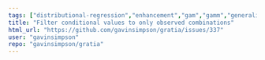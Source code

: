 ```yaml
---
tags: ["distributional-regression","enhancement","gam","gamm","generalized-additive-mixed-models","generalized-additive-models","ggplot2","glm","lm","mgcv","penalized-spline","r","r-package","random-effects","smoothing","splines"]
title: "Filter conditional values to only observed combinations"
html_url: "https://github.com/gavinsimpson/gratia/issues/337"
user: "gavinsimpson"
repo: "gavinsimpson/gratia"
---
```


